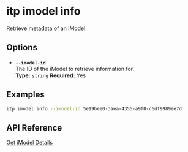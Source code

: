 # itp imodel info

Retrieve metadata of an iModel.

## Options

- **`--imodel-id`**  
  The ID of the iModel to retrieve information for.  
  **Type:** `string` **Required:** Yes

## Examples

```bash
itp imodel info --imodel-id 5e19bee0-3aea-4355-a9f0-c6df9989ee7d
```

## API Reference

[Get iModel Details](https://developer.bentley.com/apis/imodels-v2/operations/get-imodel-details/)
